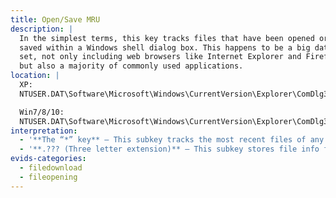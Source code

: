 ```yaml
---
title: Open/Save MRU
description: |
  In the simplest terms, this key tracks files that have been opened or
  saved within a Windows shell dialog box. This happens to be a big data
  set, not only including web browsers like Internet Explorer and Firefox,
  but also a majority of commonly used applications.
location: |
  XP:
  NTUSER.DAT\Software\Microsoft\Windows\CurrentVersion\Explorer\ComDlg32\OpenSaveMRU

  Win7/8/10:
  NTUSER.DAT\Software\Microsoft\Windows\CurrentVersion\Explorer\ComDlg32\OpenSavePIDlMRU
interpretation:
  - '**The “*” key** – This subkey tracks the most recent files of any extension input in an OpenSave dialog'
  - '**.??? (Three letter extension)** – This subkey stores file info from the OpenSave dialog by specific extension'
evids-categories:
  - filedownload
  - fileopening
---
```

